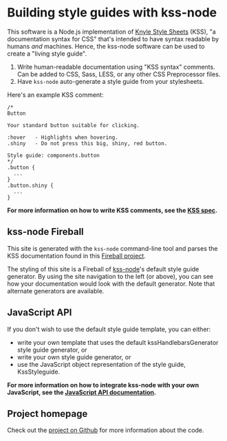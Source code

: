 # Building style guides with kss-node

This software is a Node.js implementation of [Knyle Style Sheets](https://github.com/kneath/kss) (KSS), "a documentation syntax for CSS" that's intended to have syntax readable by humans *and* machines. Hence, the kss-node software can be used to create a "living style guide".

1. Write human-readable documentation using "KSS syntax" comments. Can be added to CSS, Sass, LESS, or any other CSS Preprocessor files.
2. Have `kss-node` auto-generate a style guide from your stylesheets.

Here's an example KSS comment:
<pre class="prettyprint linenums lang-css"><code data-language="css">/*
Button

Your standard button suitable for clicking.

:hover   - Highlights when hovering.
.shiny   - Do not press this big, shiny, red button.

Style guide: components.button
*/
.button {
  ...
}
.button.shiny {
  ...
}
</code></pre>

**For more information on how to write KSS comments, see the [KSS spec](https://github.com/kss-node/kss/blob/spec/SPEC.md).**

## kss-node Fireball

This site is generated with the `kss-node` command-line tool and parses the KSS documentation found in this [Fireball project](https://github.com/kss-node/kss-node/tree/master/Fireball).

The styling of this site is a Fireball of [kss-node](https://github.com/kss-node/kss-node)'s default style guide generator. By using the site navigation to the left (or above), you can see how your documentation would look with the default generator. Note that alternate generators are available.

## JavaScript API

If you don't wish to use the default style guide template, you can either:
* write your own template that uses the default kssHandlebarsGenerator style guide generator, or
* write your own style guide generator, or
* use the JavaScript object representation of the style guide, KssStyleguide.

**For more information on how to integrate kss-node with your own JavaScript, see the [JavaScript API documentation](./section-javascript-api.html).**

## Project homepage

Check out the [project on Github](https://github.com/kss-node/kss-node) for more information about the code.

